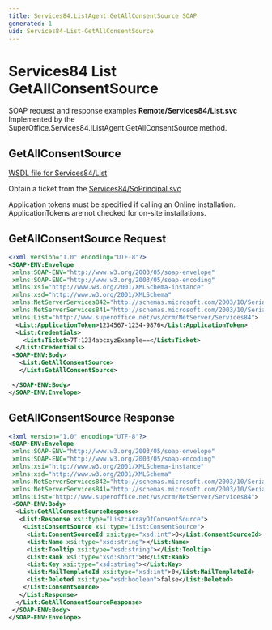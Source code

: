 ```yaml
---
title: Services84.ListAgent.GetAllConsentSource SOAP
generated: 1
uid: Services84-List-GetAllConsentSource
---
```


# Services84 List GetAllConsentSource

SOAP request and response examples **Remote/Services84/List.svc**
Implemented by the <see cref="M:SuperOffice.Services84.IListAgent.GetAllConsentSource">SuperOffice.Services84.IListAgent.GetAllConsentSource</see> method.

## GetAllConsentSource

[WSDL file for Services84/List](../Services84-List.md)

Obtain a ticket from the [Services84/SoPrincipal.svc](../SoPrincipal/index.md)

Application tokens must be specified if calling an Online installation. ApplicationTokens are not checked for on-site installations.

## GetAllConsentSource Request

```xml
<?xml version="1.0" encoding="UTF-8"?>
<SOAP-ENV:Envelope
 xmlns:SOAP-ENV="http://www.w3.org/2003/05/soap-envelope"
 xmlns:SOAP-ENC="http://www.w3.org/2003/05/soap-encoding"
 xmlns:xsi="http://www.w3.org/2001/XMLSchema-instance"
 xmlns:xsd="http://www.w3.org/2001/XMLSchema"
 xmlns:NetServerServices842="http://schemas.microsoft.com/2003/10/Serialization/Arrays"
 xmlns:NetServerServices841="http://schemas.microsoft.com/2003/10/Serialization/"
 xmlns:List="http://www.superoffice.net/ws/crm/NetServer/Services84">
  <List:ApplicationToken>1234567-1234-9876</List:ApplicationToken>
  <List:Credentials>
    <List:Ticket>7T:1234abcxyzExample==</List:Ticket>
  </List:Credentials>
 <SOAP-ENV:Body>
   <List:GetAllConsentSource>
   </List:GetAllConsentSource>

 </SOAP-ENV:Body>
</SOAP-ENV:Envelope>

```

## GetAllConsentSource Response

```xml
<?xml version="1.0" encoding="UTF-8"?>
<SOAP-ENV:Envelope
 xmlns:SOAP-ENV="http://www.w3.org/2003/05/soap-envelope"
 xmlns:SOAP-ENC="http://www.w3.org/2003/05/soap-encoding"
 xmlns:xsi="http://www.w3.org/2001/XMLSchema-instance"
 xmlns:xsd="http://www.w3.org/2001/XMLSchema"
 xmlns:NetServerServices842="http://schemas.microsoft.com/2003/10/Serialization/Arrays"
 xmlns:NetServerServices841="http://schemas.microsoft.com/2003/10/Serialization/"
 xmlns:List="http://www.superoffice.net/ws/crm/NetServer/Services84">
 <SOAP-ENV:Body>
  <List:GetAllConsentSourceResponse>
   <List:Response xsi:type="List:ArrayOfConsentSource">
    <List:ConsentSource xsi:type="List:ConsentSource">
     <List:ConsentSourceId xsi:type="xsd:int">0</List:ConsentSourceId>
     <List:Name xsi:type="xsd:string"></List:Name>
     <List:Tooltip xsi:type="xsd:string"></List:Tooltip>
     <List:Rank xsi:type="xsd:short">0</List:Rank>
     <List:Key xsi:type="xsd:string"></List:Key>
     <List:MailTemplateId xsi:type="xsd:int">0</List:MailTemplateId>
     <List:Deleted xsi:type="xsd:boolean">false</List:Deleted>
    </List:ConsentSource>
   </List:Response>
  </List:GetAllConsentSourceResponse>
 </SOAP-ENV:Body>
</SOAP-ENV:Envelope>

```
